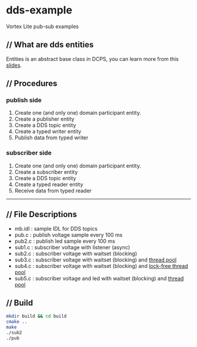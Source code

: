 # dds-example

Vortex Lite pub-sub examples

## // What are dds entities

Entities is an abstract base class in DCPS, you can learn more from this [slides](http://www.slideshare.net/cmwang/entities-in-dcps-dds).

## // Procedures

### publish side

1. Create one (and only one) domain participant entity.
1. Create a publisher entity
1. Create a DDS topic entity
1. Create a typed writer entity
1. Publish data from typed writer

### subscriber side

1. Create one (and only one) domain participant entity.
1. Create a subscriber entity
1. Create a DDS topic entity
1. Create a typed reader entity
1. Receive data from typed reader

---

## // File Descriptions

- mb.idl : sample IDL for DDS topics
- pub.c  : publish voltage sample every 100 ms
- pub2.c : publish led sample every 100 ms
- sub1.c : subscriber voltage with listener (async)
- sub2.c : subscriber voltage with waitset (blocking)
- sub3.c : subscriber voltage with waitset (blocking) and [thread pool](https://github.com/mbrossard/threadpool)
- sub4.c : subscriber voltage with waitset (blocking) and [lock-free thread pool](https://github.com/xhjcehust/LFTPool)
- sub5.c : subscriber voltage and led with waitset (blocking) and [thread pool](https://github.com/mbrossard/threadpool)

## // Build

```bash
mkdir build && cd build
cmake ..
make 
./sub2
./pub
```
